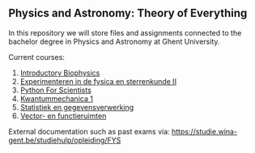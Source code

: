 ## Physics and Astronomy: Theory of Everything
In this repository we will store files and assignments connected to the bachelor degree in Physics and Astronomy at Ghent University. 

Current courses:
  1. [Introductory Biophysics](biophysics) 
  2. [Experimenteren in de fysica en sterrenkunde II](experimenteren-2) 
  3. [Python For Scientists](py4sci) 
  4. [Kwantummechanica 1](kwantummechanica-1) 
  5. [Statistiek en gegevensverwerking](statistiek-en-gegevensverwerking) 
  6. [Vector- en functieruimten](vector-en-functieruimten) 

External documentation such as past exams via: https://studie.wina-gent.be/studiehulp/opleiding/FYS
